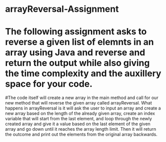 # arrayReversal-Assignment

# The following assignment asks to reverse a given list of elemnts in an array using Java and reverse and return the output while also giving the time complexity and the auxillery space for your code.

#The code itself will create a new array in the  main method and call for our new method that will reverse the given array called arrayReversal. What happens in arrayReversal is it will ask the user to input an array and create a new array based on the length of the already given array, create an index variable that will start from the last element, and loop through the newly created array and give it a value based on the last element of the given array and go down until it reaches the array length limit. Then it will return the outcome and print out the elements from the original array backwards.
